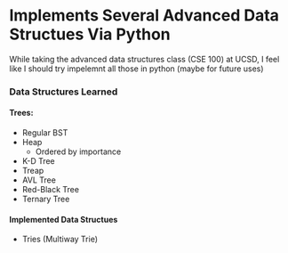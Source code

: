 # Implements Several Advanced Data Structues Via Python

While taking the advanced data structures class (CSE 100) at UCSD, I feel like I should try impelemnt all those in python (maybe for future uses)

### Data Structures Learned

#### Trees:
- Regular BST
- Heap
  - Ordered by importance
- K-D Tree
- Treap
- AVL Tree
- Red-Black Tree
- Ternary Tree

#### Implemented Data Structues
- Tries (Multiway Trie)
